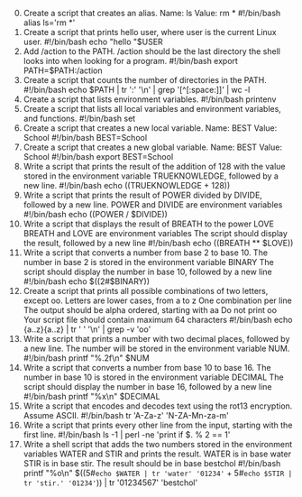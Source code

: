 

0. Create a script that creates an alias.
Name: ls
Value: rm *
#!/bin/bash
alias ls='rm *'
1. Create a script that prints hello user, where user is the current Linux user.
#!/bin/bash
echo "hello "$USER
2. Add /action to the PATH. /action should be the last directory the shell looks into when looking for a program.
#!/bin/bash
export PATH=$PATH:/action
3. Create a script that counts the number of directories in the PATH.
#!/bin/bash
echo $PATH | tr ':' '\n' | grep '[^[:space:]]' | wc -l
4. Create a script that lists environment variables.
#!/bin/bash
printenv
5. Create a script that lists all local variables and environment variables, and functions.
#!/bin/bash
set
6. Create a script that creates a new local variable.
Name: BEST
Value: School
#!/bin/bash
BEST=School
7. Create a script that creates a new global variable.
Name: BEST
Value: School
#!/bin/bash
export BEST=School
8. Write a script that prints the result of the addition of 128 with the value stored in the environment variable TRUEKNOWLEDGE, followed by a new line.
#!/bin/bash
echo $(($TRUEKNOWLEDGE + 128))
9. Write a script that prints the result of POWER divided by DIVIDE, followed by a new line.
POWER and DIVIDE are environment variables
#!/bin/bash
echo $(($POWER / $DIVIDE))
10. Write a script that displays the result of BREATH to the power LOVE
BREATH and LOVE are environment variables
The script should display the result, followed by a new line
#!/bin/bash
echo $(($BREATH ** $LOVE))
11. Write a script that converts a number from base 2 to base 10.
The number in base 2 is stored in the environment variable BINARY
The script should display the number in base 10, followed by a new line
#!/bin/bash
echo $((2#$BINARY))
12. Create a script that prints all possible combinations of two letters, except oo.
Letters are lower cases, from a to z
One combination per line
The output should be alpha ordered, starting with aa
Do not print oo
Your script file should contain maximum 64 characters
#!/bin/bash
echo {a..z}{a..z} | tr ' ' '\n' | grep -v 'oo'
13. Write a script that prints a number with two decimal places, followed by a new line.
The number will be stored in the environment variable NUM.
#!/bin/bash
printf "%.2f\n" $NUM
14. Write a script that converts a number from base 10 to base 16.
The number in base 10 is stored in the environment variable DECIMAL
The script should display the number in base 16, followed by a new line
#!/bin/bash
printf "%x\n" $DECIMAL
15. Write a script that encodes and decodes text using the rot13 encryption. Assume ASCII.
#!/bin/bash
tr 'A-Za-z' 'N-ZA-Mn-za-m'
16. Write a script that prints every other line from the input, starting with the first line.
#!/bin/bash
ls -1 | perl -ne 'print if $. % 2 == 1'
17. Write a shell script that adds the two numbers stored in the environment variables WATER and STIR and prints the result.
WATER is in base water
STIR is in base stir.
The result should be in base bestchol
#!/bin/bash
printf "%o\n" $((5#`echo $WATER | tr 'water' '01234'` + 5#`echo $STIR | tr 'stir.' '01234'`)) | tr '01234567' 'bestchol'
